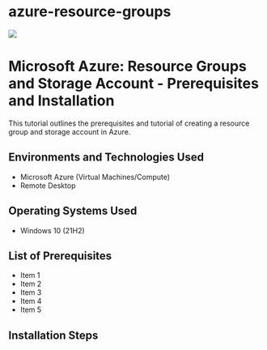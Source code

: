 # azure-resource-groups
<img src="https://imgur.com/kzAPMZw"/>
<h1>Microsoft Azure: Resource Groups and Storage Account - Prerequisites and Installation</h1>
This tutorial outlines the prerequisites and tutorial of creating a resource group and storage account in Azure. <br />

<h2>Environments and Technologies Used</h2>

- Microsoft Azure (Virtual Machines/Compute)
- Remote Desktop

<h2>Operating Systems Used </h2>

- Windows 10</b> (21H2)

<h2>List of Prerequisites</h2>

- Item 1
- Item 2
- Item 3
- Item 4
- Item 5

<h2>Installation Steps</h2>
